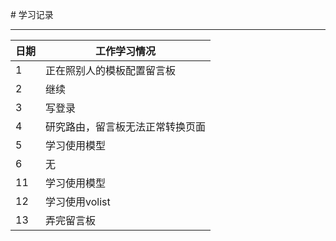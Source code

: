 ﻿
﻿# 学习记录

****
	
|日期|工作学习情况|
|---|---
|1|正在照别人的模板配置留言板
|2|继续
|3|写登录
|4|研究路由，留言板无法正常转换页面
|5|学习使用模型
|6|无
|11|学习使用模型
|12|学习使用volist
|13|弄完留言板